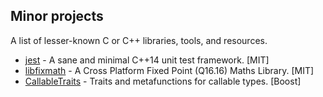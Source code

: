 
## Minor projects
A list of lesser-known C or C++ libraries, tools, and resources.

* [jest](https://github.com/jeaye/jest) - A sane and minimal C++14 unit test framework. [MIT]
* [libfixmath](https://github.com/PetteriAimonen/libfixmath) - A Cross Platform Fixed Point (Q16.16) Maths Library. [MIT]
* [CallableTraits](https://github.com/badair/callable_traits) - Traits and metafunctions for callable types. [Boost]
